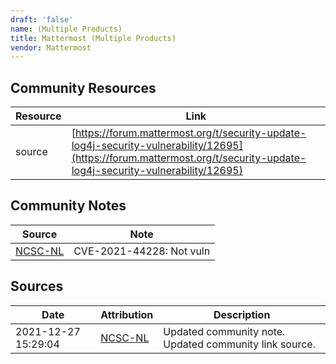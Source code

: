 ```yaml
---
draft: 'false'
name: (Multiple Products)
title: Mattermost (Multiple Products)
vendor: Mattermost
---
```



## Community Resources
| Resource | Link |
| --- | --- |
| source | [https://forum.mattermost.org/t/security-update-log4j-security-vulnerability/12695](https://forum.mattermost.org/t/security-update-log4j-security-vulnerability/12695) |

## Community Notes
| Source | Note |
| --- | --- |
| [NCSC-NL](https://github.com/NCSC-NL/log4shell/blob/main/software/README.md) | CVE-2021-44228: Not vuln </ul> |

## Sources
| Date | Attribution | Description |
| --- | --- | --- |
| 2021-12-27 15:29:04 | [NCSC-NL](https://github.com/NCSC-NL/log4shell/blob/main/software/README.md) | Updated community note. Updated community link source.  |
